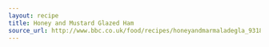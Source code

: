 ```yaml
---
layout: recipe
title: Honey and Mustard Glazed Ham
source_url: http://www.bbc.co.uk/food/recipes/honeyandmarmaladegla_93186
---
```


